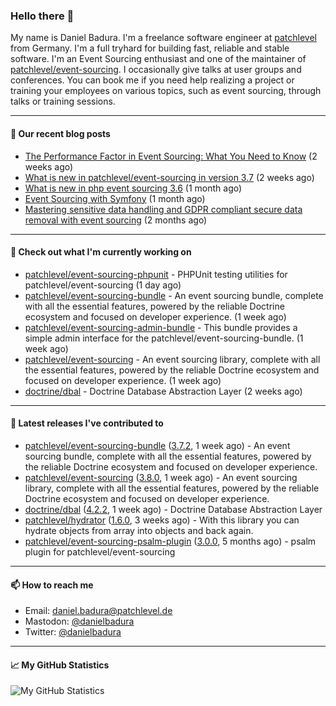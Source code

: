 ### Hello there 👋

My name is Daniel Badura. I'm a freelance software engineer at [patchlevel](https://patchlevel.de) from Germany. I'm a full tryhard for building fast, reliable and stable software.
I'm an Event Sourcing enthusiast and one of the maintainer of [patchlevel/event-sourcing](https://github.com/patchlevel/event-sourcing). I occasionally give talks at user groups and conferences.
You can book me if you need help realizing a project or training your employees on various topics, such as event sourcing, through talks or training sessions.

---

#### 📝 Our recent blog posts


- [The Performance Factor in Event Sourcing: What You Need to Know](https://patchlevel.de/blog/the-performance-factor-in-event-sourcing) (2 weeks ago)
- [What is new in patchlevel/event-sourcing in version 3.7](https://patchlevel.de/blog/what-is-new-in-php-event-sourcing-3-7) (2 weeks ago)
- [What is new in php event sourcing 3.6](https://patchlevel.de/blog/what-is-new-in-php-event-sourcing-3-6) (1 month ago)
- [Event Sourcing with Symfony](https://patchlevel.de/blog/event-sourcing-with-symfony) (1 month ago)
- [Mastering sensitive data handling and GDPR compliant secure data removal with event sourcing](https://patchlevel.de/blog/mastering-sensitive-data-handling-and-gdpr-compliant-secure-data-removal-with-event-sourcing) (2 months ago)

---

#### 👷 Check out what I'm currently working on

- [patchlevel/event-sourcing-phpunit](https://github.com/patchlevel/event-sourcing-phpunit) - PHPUnit testing utilities for patchlevel/event-sourcing (1 day ago)
- [patchlevel/event-sourcing-bundle](https://github.com/patchlevel/event-sourcing-bundle) - An event sourcing bundle, complete with all the essential features, powered by the reliable Doctrine ecosystem and focused on developer experience. (1 week ago)
- [patchlevel/event-sourcing-admin-bundle](https://github.com/patchlevel/event-sourcing-admin-bundle) - This bundle provides a simple admin interface for the patchlevel/event-sourcing-bundle. (1 week ago)
- [patchlevel/event-sourcing](https://github.com/patchlevel/event-sourcing) - An event sourcing library, complete with all the essential features,  powered by the reliable Doctrine ecosystem and focused on developer experience. (1 week ago)
- [doctrine/dbal](https://github.com/doctrine/dbal) - Doctrine Database Abstraction Layer (2 weeks ago)

---

#### 🔭 Latest releases I've contributed to

- [patchlevel/event-sourcing-bundle](https://github.com/patchlevel/event-sourcing-bundle) ([3.7.2](https://github.com/patchlevel/event-sourcing-bundle/releases/tag/3.7.2), 1 week ago) - An event sourcing bundle, complete with all the essential features, powered by the reliable Doctrine ecosystem and focused on developer experience.
- [patchlevel/event-sourcing](https://github.com/patchlevel/event-sourcing) ([3.8.0](https://github.com/patchlevel/event-sourcing/releases/tag/3.8.0), 1 week ago) - An event sourcing library, complete with all the essential features,  powered by the reliable Doctrine ecosystem and focused on developer experience.
- [doctrine/dbal](https://github.com/doctrine/dbal) ([4.2.2](https://github.com/doctrine/dbal/releases/tag/4.2.2), 1 week ago) - Doctrine Database Abstraction Layer
- [patchlevel/hydrator](https://github.com/patchlevel/hydrator) ([1.6.0](https://github.com/patchlevel/hydrator/releases/tag/1.6.0), 3 weeks ago) - With this library you can hydrate objects from array into objects and back again. 
- [patchlevel/event-sourcing-psalm-plugin](https://github.com/patchlevel/event-sourcing-psalm-plugin) ([3.0.0](https://github.com/patchlevel/event-sourcing-psalm-plugin/releases/tag/3.0.0), 5 months ago) - psalm plugin for patchlevel/event-sourcing

---

#### 📫 How to reach me

- Email: [daniel.badura@patchlevel.de](mailto:daniel.badura@patchlevel.de)
- Mastodon: <a rel="me" href="https://phpc.social/@danielbadura">@danielbadura</a>
- Twitter: [@danielbadura](https://twitter.com/danielbadura)

---

#### 📈 My GitHub Statistics

![My GitHub Statistics](https://github-readme-stats.vercel.app/api?username=DanielBadura&show_icons=true&count_private=true&hide_title=true)
